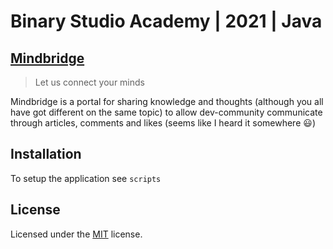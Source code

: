 # Binary Studio Academy | 2021 | Java 

## [Mindbridge](http://google.com/)

> Let us connect your minds

Mindbridge is a portal for sharing knowledge and thoughts (although you all have got different on the same topic) to allow dev-community communicate through articles, comments and likes (seems like I heard it somewhere :smiley:)

## Installation

To setup the application see `scripts`

## License

Licensed under the [MIT](LICENSE.txt) license.
